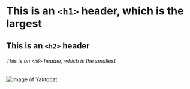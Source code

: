 # This is an `<h1>` header, which is the largest</h1>

## This is an `<h2>` header</h2>

###### This is an `<h6>` header, which is the smallest</h6>

![Image of Yaktocat](https://octodex.github.com/images/yaktocat.png)
